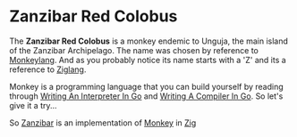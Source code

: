 # Zanzibar Red Colobus

The **Zanzibar Red Colobus** is a monkey endemic to Unguja, the main island of the Zanzibar Archipelago.
The name was chosen by reference to [Monkeylang](https://monkeylang.org/). And as you probably notice its name starts with a 'Z' and its a reference to [Ziglang](https://ziglang.org/).

Monkey is a programming language that you can build yourself by reading through [Writing An Interpreter In Go](https://interpreterbook.com/) and [Writing A Compiler In Go](https://compilerbook.com/).
So let's give it a try...

So [Zanzibar](https://github.com/gthvn1/zanzibar/) is an implementation of [Monkey](https://monkeylang.org/) in [Zig](https://ziglang.org/)

